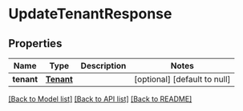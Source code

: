 # UpdateTenantResponse
## Properties

| Name | Type | Description | Notes |
|------------ | ------------- | ------------- | -------------|
| **tenant** | [**Tenant**](Tenant.md) |  | [optional] [default to null] |

[[Back to Model list]](../README.md#documentation-for-models) [[Back to API list]](../README.md#documentation-for-api-endpoints) [[Back to README]](../README.md)

